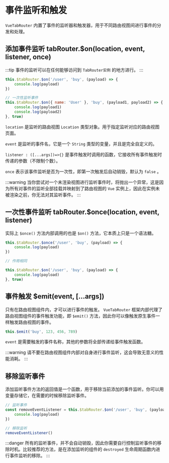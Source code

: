 # 事件监听和触发

`VueTabRouter` 内置了事件的监听器和触发器，用于不同路由视图间进行事件的分发和处理。

## 添加事件监听 tabRouter.$on(location, event, listener, once)

:::tip
事件的监听可以在任何能够访问到 `TabRouter实例` 的地方进行。
:::

```javascript
this.$tabRouter.$on('/user', 'buy', (payload) => {
    console.log(payload)
})

// 一次性监听事件
this.$tabRouter.$on({ name: 'User' }, 'buy', (payload1, payload2) => {
    console.log(payload1)
    console.log(payload2)
}, true)
```

`location` 是监听的路由视图 `Location` 类型对象。用于指定监听对应的路由视图页面。

`event` 是监听的事件名，它是一个 `String` 类型的变量，并且是完全自定义的。

`listener : ([...args])=>{}` 是事件触发时调用的函数，它接收所有事件触发时传递的参数（不限制个数）。

`once` 表示该事件监听是否为一次性，即第一次触发后自动销毁，默认为 `false` 。

:::warning
当你尝试对一个未渲染视图进行监听事件时，将抛出一个异常，这是因为所有对事件的监听全部挂载并映射到了路由视图的 `Vue` 实例上，因此在实例未被渲染之前，你无法对其监听事件。
:::

## 一次性事件监听 tabRouter.$once(location, event, listener)

实际上 `$once()` 方法内部调用的也是 `$on()` 方法，它本质上只是一个语法糖。

```javascript
this.$tabRouter.$once('/user', 'buy', (payload) => {
    console.log(payload)
})

// 作用相同

this.$tabRouter.$on('/user', 'buy', (payload) => {
    console.log(payload)
}, true)
```

## 事件触发 $emit(event, [...args])

只有在路由视图组件内，才可以进行事件的触发。 `VueTabRouter` 框架内部代理了路由视图组件的事件触发功能，即 `$emit()` 方法，因此你可以像触发原生事件一样触发路由视图的事件。

```javascript
this.$emit('buy', 123, 456, 789)
```

`event` 是需要触发的事件名称，其他的参数将全部传递给事件触发函数。

:::warning
请不要在路由视图组件内部对自身进行事件监听，这会导致无意义的性能消耗。
:::

## 移除监听事件

添加监听事件方法的返回值是一个函数，用于移除当前添加的事件监听。你可以用变量存储它，在需要的时候移除监听事件。

```javascript
// 监听事件
const removeEventListener = this.$tabRouter.$on('/user', 'buy', (payload) => {
    console.log(payload)
})

// 移除监听
removeEventListener()
```

:::danger
所有的监听事件，并不会自动销毁，因此你需要自行控制监听事件的移除时机。比较推荐的方法，是在添加监听的组件的 `destroyed` 生命周期函数内进行事件监听的移除。
:::
